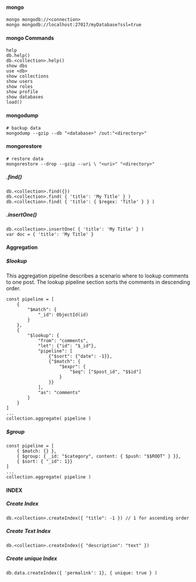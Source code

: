 #### mongo
````
mongo mongodb://<connection>
mongo mongodb://localhost:27017/myDatabase?ssl=true
````
#### mongo Commands
````
help
db.help()
db.<collection>.help()
show dbs
use <db>
show collections
show users
show roles
show profile
show databases
load()
````
#### mongodump
````
# backup data
mongodump --gzip --db "<database>" /out:"<directory>"
````
#### mongorestore
````
# restore data
mongorestore --drop --gzip --uri \ "<uri>" "<directory>"
````

##### .find()
````
db.<collection>.find({})
db.<collection>.find( { 'title': 'My Title' } )
db.<collection>.find( { 'title': { $regex: 'Title' } } )
````

##### .insertOne()
````
db.<collection>.insertOne( { 'title': 'My Title' } )
var doc = { 'title': 'My Title' }
````

#### Aggregation
##### $lookup
This aggregation pipeline describes a scenario where to lookup comments to one post. The lookup pipeline section sorts the comments in descending order.
````
const pipeline = [
    {
        "$match": {
            "_id": ObjectId(id)
        }
    },
    {
        "$lookup": {
            "from": "comments",
            "let": {"id": "$_id"},
            "pipeline": [
                {"$sort": {"date": -1}},
                {"$match": {
                    "$expr": {
                        "$eq": ["$post_id", "$$id"]
                    }
                }}
            ],
            "as": "comments"
        }
    }
]
...
collection.aggregate( pipeline )
````

##### $group
````
const pipeline = [
    { $match: {} },
    { $group: { _id: "$category", content: { $push: "$$ROOT" } }},
    { $sort: { "_id": 1}}
]
...
collection.aggregate( pipeline )
````

#### INDEX
##### Create Index
````
db.<collection>.createIndex({ "title": -1 }) // 1 for ascending order
````
##### Create Text Index
````
db.<collection>.createIndex({ "description": "text" })
````
##### Create unique Index
````
db.data.createIndex({ 'permalink': 1}, { unique: true } )
````
